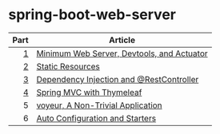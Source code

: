 # spring-boot-web-server

| Part         | Article                                                                                                    |
| ---:         | ---                                                                                                        |
| [1](part-01) | [Minimum Web Server, Devtools, and Actuator](https://blog.hcf.dev/article/2019-11-16-spring-boot-part-01/) |
| [2](part-02) | [Static Resources](https://blog.hcf.dev/article/2019-11-17-spring-boot-part-02/)                           |
| [3](part-03) | [Dependency Injection and @RestController](https://blog.hcf.dev/article/2019-12-15-spring-boot-part-03/)   |
| [4](part-04) | [Spring MVC with Thymeleaf](https://blog.hcf.dev/article/2020-01-01-spring-boot-part-04/)                  |
| 5            | [voyeur, A Non-Trivial Application](https://blog.hcf.dev/article/2020-06-26-spring-boot-part-05/)          |
| 6            | [Auto Configuration and Starters](https://blog.hcf.dev/article/2020-07-19-spring-boot-part-06/)            |
